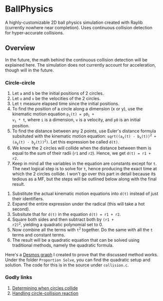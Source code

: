# BallPhysics
A highly-customizable 2D ball physics simulation created with Raylib (currently nowhere near completion). Uses continuous collision detection for hyper-accurate collisions.

## Overview
In the future, the math behind the continuous collision detection will be explained here. The simulation does not currently account for acceleration, though will in the future.

### Circle-circle
1. Let `a` and `b` be the initial positions of 2 circles.
2. Let `u` and `v` be the velocities of the 2 circles.
3. Let `t` measure elapsed time since the initial positions.
4. To find the position of a circle along a dimension (x or y), use the kinematic motion equation <code>p<sub>i</sub>(t) = p0<sub>i</sub> + v<sub>i</sub> * t</code>, where `i` is a dimension, `v` is a velocity, and `p0` is an initial position.
5. To find the distance between any 2 points, use Euler's distance formula subsituted with the kinematic motion equation: <code>sqrt((a<sub>x</sub>(t) - b<sub>x</sub>(t))<sup>2</sup> + (a<sub>y</sub>(t) - b<sub>y</sub>(t))<sup>2</sup>)</code>. Let this expression be called `d(t)`.
6. We know the 2 circles will collide when the distance between them is equal to the sum of their radii (`r1` and `r2`). Hence, we get <code>d(t) = r1 + r2</code>.
7. Keep in mind all the variables in the equation are constants except for `t`. The next logical step is to solve for `t`, hence producing the exact time at which the 2 circles collide. I won't go over this part in 
detail because its tedious as a MF, but the steps will be outlined below along with the final result.

<!-- end of the list -->

1. Substitute the actual kinematic motion equations into `d(t)` instead of just their identifiers.
2. Expand the entire expression under the radical (this will take a hot second).
3. Subsitute that for `d(t)` in the equation `d(t) = r1 + r2`.
4. Square both sides and then subtract both by <code>(r1 + r2)<sup>2</sup></code>, yielding a quadratic polynomial set to 0.
5. Now combine all the terms with <code>t<sup>2</sup></code> together. Do the same with all the `t` terms and constant terms.
6. The result will be a quadratic equation that can be solved using traditional methods, namely the quadratic formula.

<!-- end of the list -->

Here's a [Desmos graph](https://www.desmos.com/calculator/wm97f5py1e) I created to prove that the discussed method works. Under the folder `Proportion Solve`, you can find the quadratic setup and solution. The code for this is in the source under `collision.c`.

### Godly links

1. [Determining when circles collide](https://stackoverflow.com/questions/43577298/calculating-collision-times-between-two-circles-physics/43577790#43577790)
2. [Handling circle-collision reaction](https://stackoverflow.com/questions/43577298/calculating-collision-times-between-two-circles-physics/43577790#43577790)

